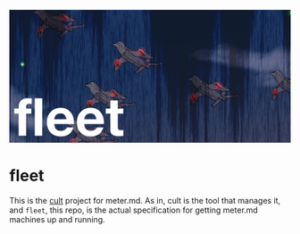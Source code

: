 ![Fleet][logo]

# fleet

This is the [cult](/metermd/cult) project for meter.md.  As in, cult is the tool that manages it,
and `fleet`, this repo, is the actual specification for getting meter.md machines up and running.

[logo]: ./doc/images/masthead@0.5x.png "Fleet"
